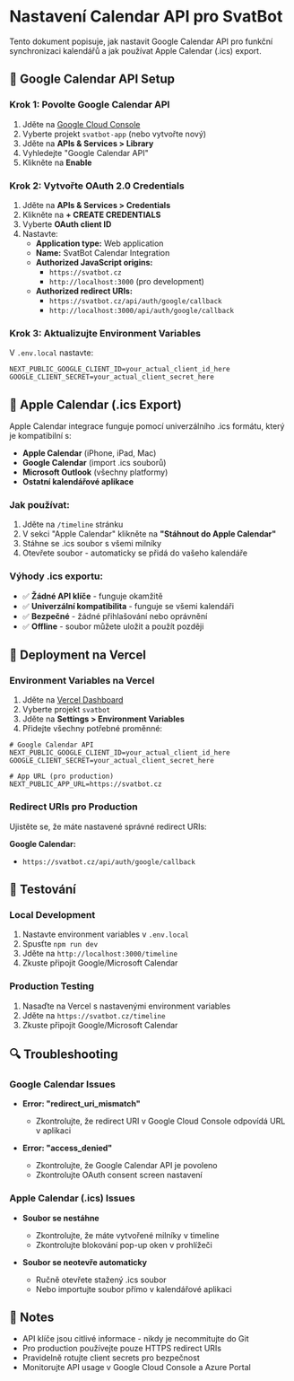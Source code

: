 # Nastavení Calendar API pro SvatBot

Tento dokument popisuje, jak nastavit Google Calendar API pro funkční synchronizaci kalendářů a jak používat Apple Calendar (.ics) export.

## 🔧 Google Calendar API Setup

### Krok 1: Povolte Google Calendar API

1. Jděte na [Google Cloud Console](https://console.cloud.google.com/)
2. Vyberte projekt `svatbot-app` (nebo vytvořte nový)
3. Jděte na **APIs & Services > Library**
4. Vyhledejte "Google Calendar API"
5. Klikněte na **Enable**

### Krok 2: Vytvořte OAuth 2.0 Credentials

1. Jděte na **APIs & Services > Credentials**
2. Klikněte na **+ CREATE CREDENTIALS**
3. Vyberte **OAuth client ID**
4. Nastavte:
   - **Application type:** Web application
   - **Name:** SvatBot Calendar Integration
   - **Authorized JavaScript origins:**
     - `https://svatbot.cz`
     - `http://localhost:3000` (pro development)
   - **Authorized redirect URIs:**
     - `https://svatbot.cz/api/auth/google/callback`
     - `http://localhost:3000/api/auth/google/callback`

### Krok 3: Aktualizujte Environment Variables

V `.env.local` nastavte:

```env
NEXT_PUBLIC_GOOGLE_CLIENT_ID=your_actual_client_id_here
GOOGLE_CLIENT_SECRET=your_actual_client_secret_here
```

## 📱 Apple Calendar (.ics Export)

Apple Calendar integrace funguje pomocí univerzálního .ics formátu, který je kompatibilní s:

- **Apple Calendar** (iPhone, iPad, Mac)
- **Google Calendar** (import .ics souborů)
- **Microsoft Outlook** (všechny platformy)
- **Ostatní kalendářové aplikace**

### Jak používat:

1. Jděte na `/timeline` stránku
2. V sekci "Apple Calendar" klikněte na **"Stáhnout do Apple Calendar"**
3. Stáhne se .ics soubor s všemi milníky
4. Otevřete soubor - automaticky se přidá do vašeho kalendáře

### Výhody .ics exportu:

- ✅ **Žádné API klíče** - funguje okamžitě
- ✅ **Univerzální kompatibilita** - funguje se všemi kalendáři
- ✅ **Bezpečné** - žádné přihlašování nebo oprávnění
- ✅ **Offline** - soubor můžete uložit a použít později

## 🚀 Deployment na Vercel

### Environment Variables na Vercel

1. Jděte na [Vercel Dashboard](https://vercel.com/dashboard)
2. Vyberte projekt `svatbot`
3. Jděte na **Settings > Environment Variables**
4. Přidejte všechny potřebné proměnné:

```env
# Google Calendar API
NEXT_PUBLIC_GOOGLE_CLIENT_ID=your_actual_client_id_here
GOOGLE_CLIENT_SECRET=your_actual_client_secret_here

# App URL (pro production)
NEXT_PUBLIC_APP_URL=https://svatbot.cz
```

### Redirect URIs pro Production

Ujistěte se, že máte nastavené správné redirect URIs:

**Google Calendar:**
- `https://svatbot.cz/api/auth/google/callback`

## 🧪 Testování

### Local Development

1. Nastavte environment variables v `.env.local`
2. Spusťte `npm run dev`
3. Jděte na `http://localhost:3000/timeline`
4. Zkuste připojit Google/Microsoft Calendar

### Production Testing

1. Nasaďte na Vercel s nastavenými environment variables
2. Jděte na `https://svatbot.cz/timeline`
3. Zkuste připojit Google/Microsoft Calendar

## 🔍 Troubleshooting

### Google Calendar Issues

- **Error: "redirect_uri_mismatch"**
  - Zkontrolujte, že redirect URI v Google Cloud Console odpovídá URL v aplikaci
  
- **Error: "access_denied"**
  - Zkontrolujte, že Google Calendar API je povoleno
  - Zkontrolujte OAuth consent screen nastavení

### Apple Calendar (.ics) Issues

- **Soubor se nestáhne**
  - Zkontrolujte, že máte vytvořené milníky v timeline
  - Zkontrolujte blokování pop-up oken v prohlížeči

- **Soubor se neotevře automaticky**
  - Ručně otevřete stažený .ics soubor
  - Nebo importujte soubor přímo v kalendářové aplikaci

## 📝 Notes

- API klíče jsou citlivé informace - nikdy je necommitujte do Git
- Pro production používejte pouze HTTPS redirect URIs
- Pravidelně rotujte client secrets pro bezpečnost
- Monitorujte API usage v Google Cloud Console a Azure Portal
